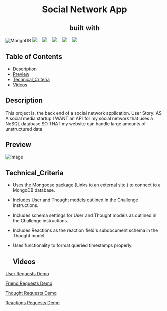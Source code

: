 <h1 align ="center"> Social Network App </h1>

<h2 align="center">built with </h2>
<p align="center">
  
  ![MongoDB](https://img.shields.io/badge/MongoDB-%234ea94b.svg?style=for-the-badge&logo=mongodb&logoColor=white)
    <img src="https://img.shields.io/badge/express.js-%23404d59.svg?style=for-the-badge&logo=express&logoColor=%2361DAFB"  /> &nbsp;&nbsp;
    <img src="https://img.shields.io/badge/javascript-%23323330.svg?style=for-the-badge&logo=javascript&logoColor=%23F7DF1E" /> &nbsp;&nbsp;
    <img src="https://img.shields.io/badge/node.js-6DA55F?style=for-the-badge&logo=node.js&logoColor=white"  /> &nbsp;&nbsp;
    <img src="https://img.shields.io/badge/NPM-%23000000.svg?style=for-the-badge&logo=npm&logoColor=white" /> &nbsp;&nbsp;
    <img src="https://img.shields.io/badge/Insomnia-black?style=for-the-badge&logo=insomnia&logoColor=5849BE"/> &nbsp;&nbsp;
    
</p>

  ## Table of Contents

  * [Description](#description)
  * [Preview](#preview)
  * [Technical_Criteria](#technical_criteria)
  * [Videos](#videos)

  ## Description
  
This project is, the back end of a social network application. User Story: 
AS A social media startup
I WANT an API for my social network that uses a NoSQL database
SO THAT my website can handle large amounts of unstructured data

  ## Preview
  
  ![image](https://user-images.githubusercontent.com/86173119/145699892-dd3897ba-4254-476d-9bb8-0276e3902003.png)


   ## Technical_Criteria 

- Uses the Mongoose package (Links to an external site.) to connect to a MongoDB database.
- Includes User and Thought models outlined in the Challenge instructions.
- Includes schema settings for User and Thought models as outlined in the Challenge instructions.
- Includes Reactions as the reaction field's subdocument schema in the Thought model.
- Uses functionality to format queried timestamps properly.

  ## Videos
  
[User Requests Demo](https://watch.screencastify.com/v/fZ71Ppi5gpdSaTgZ29dq)&nbsp;&nbsp;


[Friend Requests Demo](https://watch.screencastify.com/v/UW5vbt9O8pAf891bcN1P)&nbsp;&nbsp;


[Thought Requests Demo](https://watch.screencastify.com/v/wCBf8DXrNxVggUWvr8YM)&nbsp;&nbsp;


[Reactions Requests Demo](https://watch.screencastify.com/v/zdKFRSBOmyMOhe7RMHCX)&nbsp;&nbsp;
